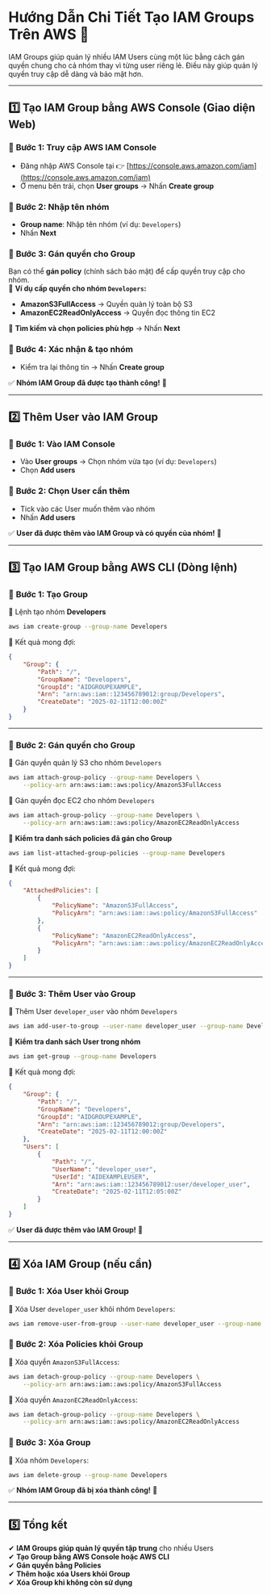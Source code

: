 # **Hướng Dẫn Chi Tiết Tạo IAM Groups Trên AWS** 🚀  

IAM Groups giúp quản lý nhiều IAM Users cùng một lúc bằng cách gán quyền chung cho cả nhóm thay vì từng user riêng lẻ. Điều này giúp quản lý quyền truy cập dễ dàng và bảo mật hơn.  

---

## **1️⃣ Tạo IAM Group bằng AWS Console (Giao diện Web)**  

### 🔹 **Bước 1: Truy cập AWS IAM Console**  
- Đăng nhập AWS Console tại 👉 [https://console.aws.amazon.com/iam](https://console.aws.amazon.com/iam)  
- Ở menu bên trái, chọn **User groups** → Nhấn **Create group**  

### 🔹 **Bước 2: Nhập tên nhóm**  
- **Group name**: Nhập tên nhóm (ví dụ: `Developers`)  
- Nhấn **Next**  

### 🔹 **Bước 3: Gán quyền cho Group**  
Bạn có thể **gán policy** (chính sách bảo mật) để cấp quyền truy cập cho nhóm.  
📌 **Ví dụ cấp quyền cho nhóm `Developers`:**  
- **AmazonS3FullAccess** → Quyền quản lý toàn bộ S3  
- **AmazonEC2ReadOnlyAccess** → Quyền đọc thông tin EC2  

🔹 **Tìm kiếm và chọn policies phù hợp** → Nhấn **Next**  

### 🔹 **Bước 4: Xác nhận & tạo nhóm**  
- Kiểm tra lại thông tin → Nhấn **Create group**  

✅ **Nhóm IAM Group đã được tạo thành công!** 🎉  

---

## **2️⃣ Thêm User vào IAM Group**  
### 🔹 **Bước 1: Vào IAM Console**  
- Vào **User groups** → Chọn nhóm vừa tạo (ví dụ: `Developers`)  
- Chọn **Add users**  

### 🔹 **Bước 2: Chọn User cần thêm**  
- Tick vào các User muốn thêm vào nhóm  
- Nhấn **Add users**  

✅ **User đã được thêm vào IAM Group và có quyền của nhóm!** 🚀  

---

## **3️⃣ Tạo IAM Group bằng AWS CLI** (Dòng lệnh)  

### 🔹 **Bước 1: Tạo Group**  
📌 Lệnh tạo nhóm **Developers**  
```bash
aws iam create-group --group-name Developers
```
📌 Kết quả mong đợi:  
```json
{
    "Group": {
        "Path": "/",
        "GroupName": "Developers",
        "GroupId": "AIDGROUPEXAMPLE",
        "Arn": "arn:aws:iam::123456789012:group/Developers",
        "CreateDate": "2025-02-11T12:00:00Z"
    }
}
```

---

### 🔹 **Bước 2: Gán quyền cho Group**  
📌 Gán quyền quản lý S3 cho nhóm `Developers`  
```bash
aws iam attach-group-policy --group-name Developers \
    --policy-arn arn:aws:iam::aws:policy/AmazonS3FullAccess
```

📌 Gán quyền đọc EC2 cho nhóm `Developers`  
```bash
aws iam attach-group-policy --group-name Developers \
    --policy-arn arn:aws:iam::aws:policy/AmazonEC2ReadOnlyAccess
```

📌 **Kiểm tra danh sách policies đã gán cho Group**  
```bash
aws iam list-attached-group-policies --group-name Developers
```
📌 Kết quả mong đợi:  
```json
{
    "AttachedPolicies": [
        {
            "PolicyName": "AmazonS3FullAccess",
            "PolicyArn": "arn:aws:iam::aws:policy/AmazonS3FullAccess"
        },
        {
            "PolicyName": "AmazonEC2ReadOnlyAccess",
            "PolicyArn": "arn:aws:iam::aws:policy/AmazonEC2ReadOnlyAccess"
        }
    ]
}
```

---

### 🔹 **Bước 3: Thêm User vào Group**  
📌 Thêm User `developer_user` vào nhóm `Developers`  
```bash
aws iam add-user-to-group --user-name developer_user --group-name Developers
```

📌 **Kiểm tra danh sách User trong nhóm**  
```bash
aws iam get-group --group-name Developers
```
📌 Kết quả mong đợi:  
```json
{
    "Group": {
        "Path": "/",
        "GroupName": "Developers",
        "GroupId": "AIDGROUPEXAMPLE",
        "Arn": "arn:aws:iam::123456789012:group/Developers",
        "CreateDate": "2025-02-11T12:00:00Z"
    },
    "Users": [
        {
            "Path": "/",
            "UserName": "developer_user",
            "UserId": "AIDEXAMPLEUSER",
            "Arn": "arn:aws:iam::123456789012:user/developer_user",
            "CreateDate": "2025-02-11T12:05:00Z"
        }
    ]
}
```

✅ **User đã được thêm vào IAM Group!** 🎉  

---

## **4️⃣ Xóa IAM Group (nếu cần)**  

### 🔹 **Bước 1: Xóa User khỏi Group**  
📌 Xóa User `developer_user` khỏi nhóm `Developers`:  
```bash
aws iam remove-user-from-group --user-name developer_user --group-name Developers
```

### 🔹 **Bước 2: Xóa Policies khỏi Group**  
📌 Xóa quyền `AmazonS3FullAccess`:  
```bash
aws iam detach-group-policy --group-name Developers \
    --policy-arn arn:aws:iam::aws:policy/AmazonS3FullAccess
```

📌 Xóa quyền `AmazonEC2ReadOnlyAccess`:  
```bash
aws iam detach-group-policy --group-name Developers \
    --policy-arn arn:aws:iam::aws:policy/AmazonEC2ReadOnlyAccess
```

### 🔹 **Bước 3: Xóa Group**  
📌 Xóa nhóm `Developers`:  
```bash
aws iam delete-group --group-name Developers
```

✅ **Nhóm IAM Group đã bị xóa thành công!** 🚀  

---

## **5️⃣ Tổng kết**  
✔ **IAM Groups giúp quản lý quyền tập trung** cho nhiều Users  
✔ **Tạo Group bằng AWS Console hoặc AWS CLI**  
✔ **Gán quyền bằng Policies**  
✔ **Thêm hoặc xóa Users khỏi Group**  
✔ **Xóa Group khi không còn sử dụng**  
